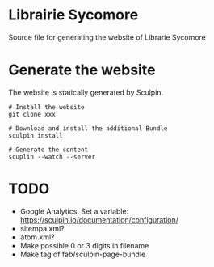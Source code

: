 Librairie Sycomore
==================

Source file for generating the website of Librarie Sycomore

Generate the website
====================

The website is statically generated by Sculpin.

    # Install the website
    git clone xxx

    # Download and install the additional Bundle
    sculpin install

    # Generate the content
	scuplin --watch --server


TODO
====

* Google Analytics. Set a variable: https://sculpin.io/documentation/configuration/
* sitempa.xml?
* atom.xml?
* Make possible 0 or 3 digits in filename
* Make tag of fab/sculpin-page-bundle